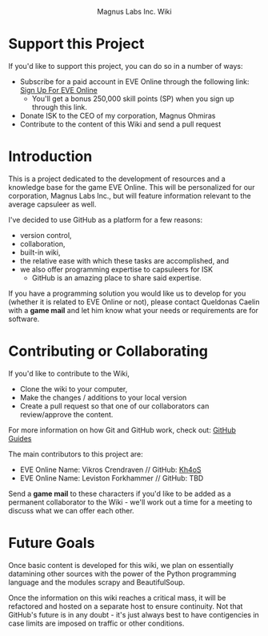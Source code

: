 <p align="center" size="16">Magnus Labs Inc. Wiki</p>

# Support this Project

If you'd like to support this project, you can do so in a number of ways:
- Subscribe for a paid account in EVE Online through the following link: <a href="http://secure.eveonline.com/signup/?invc=102e9d79-ca03-4238-9024-c329420d2ba0&action=buddy">Sign Up For EVE Online</a>
    - You'll get a bonus 250,000 skill points (SP) when you sign up through this link.
- Donate ISK to the CEO of my corporation, Magnus Ohmiras
- Contribute to the content of this Wiki and send a pull request


# Introduction

This is a project dedicated to the development of resources and a knowledge base
for the game EVE Online. This will be personalized for our corporation, Magnus
Labs Inc., but will feature information relevant to the average capsuleer as well.

I've decided to use GitHub as a platform for a few reasons:
- version control,
- collaboration,
- built-in wiki,
- the relative ease with which these tasks are accomplished, and
- we also offer programming expertise to capsuleers for ISK
    - GitHub is an amazing place to share said expertise.

If you have a programming solution you would like us to develop for you (whether
it is related to EVE Online or not), please contact Queldonas Caelin with a
**game mail** and let him know what your needs or requirements are for software.


# Contributing or Collaborating

If you'd like to contribute to the Wiki,
- Clone the wiki to your computer,
- Make the changes / additions to your local version
- Create a pull request so that one of our collaborators can review/approve the content.

For more information on how Git and GitHub work, check out: <a href="https://guides.github.com/">GitHub Guides</a>

The main contributors to this project are:
- EVE Online Name: Vikros Crendraven // GitHub: <a href="https://github.com/Kh4oS">Kh4oS</a>
- EVE Online Name: Leviston Forkhammer // GitHub: TBD

Send a **game mail** to these characters if you'd like to be added as a permanent
collaborator to the Wiki - we'll work out a time for a meeting to discuss what we
can offer each other.


# Future Goals

Once basic content is developed for this wiki, we plan on essentially datamining
other sources with the power of the Python programming language and the modules
scrapy and BeautifulSoup.

Once the information on this wiki reaches a critical mass, it will be refactored
and hosted on a separate host to ensure continuity. Not that GitHub's future is
in any doubt - it's just always best to have contigencies in case limits are imposed
on traffic or other conditions.
